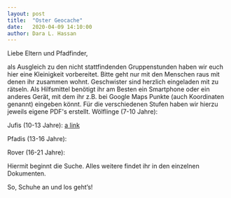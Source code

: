 ```yaml
---
layout: post
title:  "Oster Geocache"
date:   2020-04-09 14:10:00
author: Dara L. Hassan
---
```


Liebe Eltern und Pfadfinder, 

als Ausgleich zu den nicht stattfindenden Gruppenstunden haben wir euch hier eine Kleinigkeit vorbereitet. Bitte geht nur mit den Menschen raus mit denen ihr zusammen wohnt. Geschwister sind herzlich eingeladen mit zu rätseln. Als Hilfsmittel benötigt ihr am Besten ein Smartphone oder ein anderes Gerät, mit dem ihr z.B. bei Google Maps Punkte (auch Koordinaten genannt) eingeben könnt. Für die verschiedenen Stufen haben wir hierzu jeweils eigene PDF's erstellt.
Wölflinge (7-10 Jahre): 

Jufis (10-13 Jahre): [a link](https://github.com/DPSG-Canchanabury/Website/docs/_posts/docs/GeocacheJufis.pdf)

Pfadis (13-16 Jahre):

Rover (16-21 Jahre):

Hiermit beginnt die Suche. Alles weitere findet ihr in den einzelnen Dokumenten.

So, Schuhe an und los geht’s!
